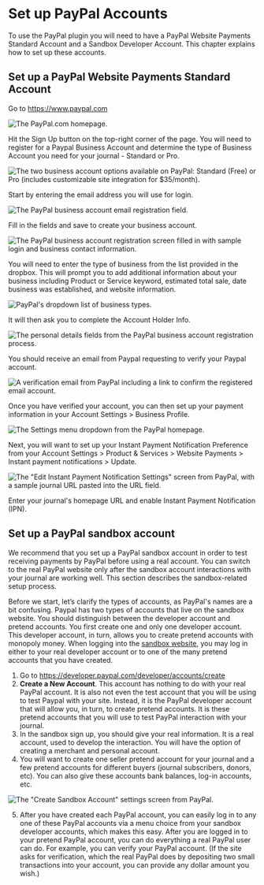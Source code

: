 # Set up PayPal Accounts

To use the PayPal plugin you will need to have a PayPal Website Payments Standard Account and a Sandbox Developer Account. This chapter explains how to set up these accounts.

## Set up a PayPal Website Payments Standard Account

Go to https://www.paypal.com

![The PayPal.com homepage.](./assets/Paypal-1.png)

Hit the Sign Up button on the top-right corner of the page. You will need to register for a Paypal Business Account and determine the type of Business Account you need for your journal - Standard or Pro.

![The two business account options available on PayPal: Standard (Free) or Pro (includes customizable site integration for $35/month).](./assets/Paypal-2.png)

Start by entering the email address you will use for login.

![The PayPal business account email registration field.](./assets/Paypal-3.png)

Fill in the fields and save to create your business account.

![The PayPal business account registration screen filled in with sample login and business contact information.](./assets/Paypal-4.png)

You will need to enter the type of business from the list provided in the dropbox. This will prompt you to add additional information about your business including Product or Service keyword, estimated total sale, date business was established, and website information. 

![PayPal's dropdown list of business types.](./assets/Paypal-5.png)

It will then ask you to complete the Account Holder Info.

![The personal details fields from the PayPal business account registration process.](./assets/Paypal-6.png)

You should receive an email from Paypal requesting to verify your Paypal account. 

![A verification email from PayPal including a link to confirm the registered email account.](./assets/Paypal-7.png)

Once you have verified your account, you can then set up your payment information in your Account Settings > Business Profile. 

![The Settings menu dropdown from the PayPal homepage.](./assets/Paypal-8.png)

Next, you will want to set up your Instant Payment Notification Preference from your Account Settings > Product & Services > Website Payments > Instant payment notifications > Update.

![The "Edit Instant Payment Notification Settings" screen from PayPal, with a sample journal URL pasted into the URL field.](./assets/Paypal-9.png)

Enter your journal's homepage URL and enable Instant Payment Notification (IPN).

## Set up a PayPal sandbox account

We recommend that you set up a PayPal sandbox account in order to test receiving payments by PayPal before using a real account. You can switch to the real PayPal website only after the sandbox account interactions with your journal are working well. This section describes the sandbox-related setup process.

Before we start, let’s clarify the types of accounts, as PayPal's names are a bit confusing. Paypal has two types of accounts that live on the sandbox website. You should distinguish between the developer account and pretend accounts. You first create one and only one developer account. This developer account, in turn, allows you to create pretend accounts with monopoly money. When logging into the [sandbox website](https://www.sandbox.paypal.com/), you may log in either to your real developer account or to one of the many pretend accounts that you have created. 

1. Go to https://developer.paypal.com/developer/accounts/create
2. **Create a New Account**. This account has nothing to do with your real PayPal account. It is also not even the test account that you will be using to test Paypal with your site. Instead, it is the PayPal developer account that will allow you, in turn, to create pretend accounts. It is these pretend accounts that you will use to test PayPal interaction with your journal.
3. In the sandbox sign up, you should give your real information. It is a real account, used to develop the interaction. You will have the option of creating a merchant and personal account.
4. You will want to create one seller pretend account for your journal and a few pretend accounts for different buyers (journal subscribers, donors, etc). You can also give these accounts bank balances, log-in accounts, etc.

![The "Create Sandbox Account" settings screen from PayPal.](./assets/Paypal-10.png)

5. After you have created each PayPal account, you can easily log in to any one of these PayPal accounts via a menu choice from your sandbox developer accounts, which makes this easy. After you are logged in to your pretend PayPal account, you can do everything a real PayPal user can do. For example, you can verify your PayPal account. (If the site asks for verification, which the real PayPal does by depositing two small transactions into your account, you can provide any dollar amount you wish.)

